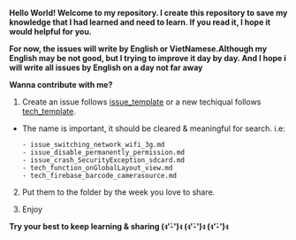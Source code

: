 **Hello World! Welcome to my repository.
I create this repository to save my knowledge that I had learned and need to learn. If you read it, I hope it would helpful for you.**

**For now, the issues will write by English or VietNamese.Although my English may be not good, but I trying to improve it day by day. And I hope i will write all issues by English on a day not far away**

**Wanna contribute with me?**

1. Create an issue follows [issue_template](/issues/0_issue_template.md) or a new techiqual follows [tech_template](/techs/0_tech_template.md).
- The name is important, it should be cleared & meaningful for search. i.e:
    ```
    - issue_switching_network_wifi_3g.md
    - issue_disable_permanently_permission.md
    - issue_crash_SecurityException_sdcard.md
    - tech_function_onGlobalLayout_view.md
    - tech_firebase_barcode_camerasource.md
    ```

2. Put them to the folder by the week you love to share.

3. Enjoy 

**Try your best to keep learning & sharing (ง'̀-'́)ง (ง'̀-'́)ง (ง'̀-'́)ง**
